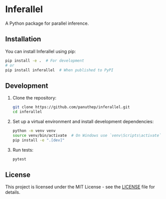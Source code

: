 # Inferallel

A Python package for parallel inference.

## Installation

You can install Inferallel using pip:

```bash
pip install -e .  # For development
# or
pip install inferallel  # When published to PyPI
```

## Development

1. Clone the repository:
   ```bash
   git clone https://github.com/panuthep/inferallel.git
   cd inferallel
   ```

2. Set up a virtual environment and install development dependencies:
   ```bash
   python -m venv venv
   source venv/bin/activate  # On Windows use `venv\Scripts\activate`
   pip install -e ".[dev]"
   ```

3. Run tests:
   ```bash
   pytest
   ```

## License

This project is licensed under the MIT License - see the [LICENSE](LICENSE) file for details.